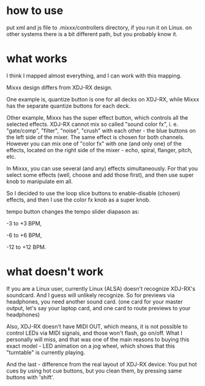 how to use
==========

put xml and js file to .mixxx/controllers directory, if you run it on Linux.
on other systems there is a bit different path, but you probably know it.

what works
==========

I think I mapped almost everything, and I can work with this mapping.

Mixxx design differs from XDJ-RX design.

One example is, quantize button is one for all decks on XDJ-RX, while Mixxx has the separate quantize buttons for each deck.

Other example, Mixxx has the super effect button, which controls all the selected effects.
XDJ-RX cannot mix so called "sound color fx", i. e. "gate/comp", "filter", "noise", "crush" with each other - the blue buttons on the left side of the mixer. The same effect is chosen for both channels.
However you can mix one of "color fx" with one (and only one) of the effects, located on the right side of the mixer - echo, spiral, flanger, pitch, etc.

In Mixxx, you can use several (and any) effects simultaneously. For that you select some effects (well, choose and add those first), and then use super knob to manipulate em all.

So I decided to use the loop slice buttons to enable-disable (chosen) effects, and then I use the color fx knob as a super knob.

tempo button changes the tempo slider diapason as:

-3 to +3 BPM, 

-6 to +6 BPM,

-12 to +12 BPM.

what doesn't work
=================

If you are a Linux user, currently Linux (ALSA) doesn't recognize XDJ-RX's soundcard. And I guess will unlikely recognize.
So for previews via headphones, you need another sound card. (one card for your master output, let's say your laptop card, and one card to route previews to your headphones)

Also, XDJ-RX doesn't have MIDI OUT, which means, it is not possible to control LEDs via MIDI signals, and those won't flash, go on/off. What I personally will miss, and that was one of the main reasons to buying this exact model - LED animation on a jog wheel, which shows that this "turntable" is currently playing.

And the last - difference from the real layout of XDJ-RX device:
You put hot cues by using hot cue buttons, but you clean them, by pressing same buttons with 'shift'.
